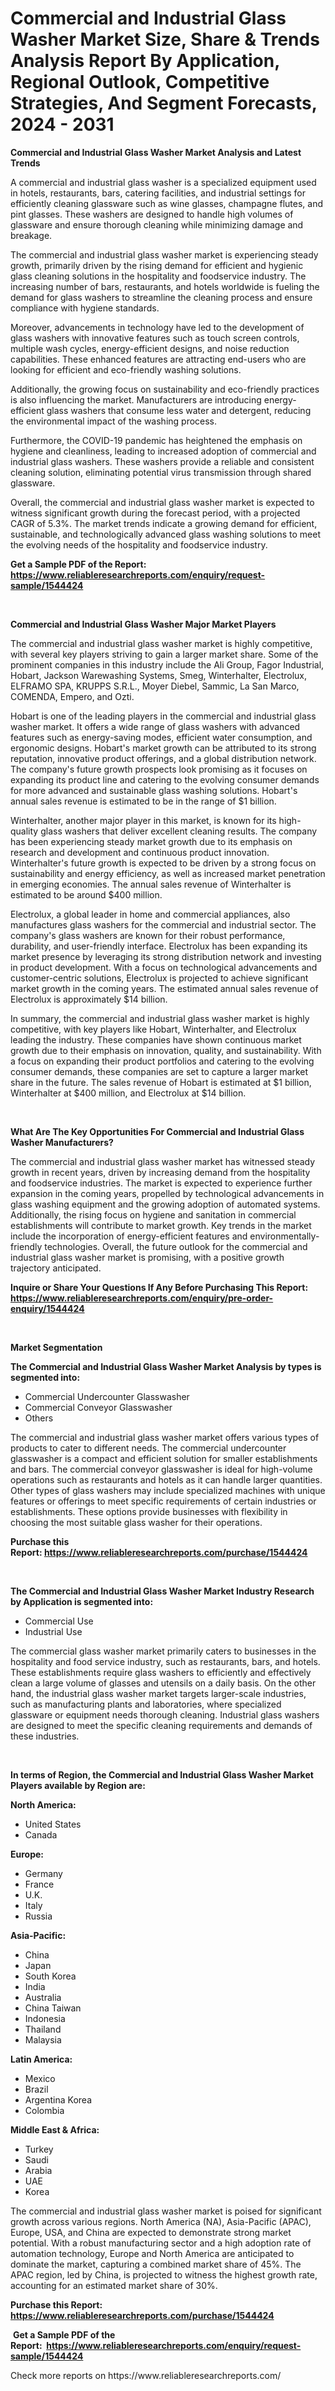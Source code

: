 <p><h1>Commercial and Industrial Glass Washer Market Size, Share & Trends Analysis Report By Application, Regional Outlook, Competitive Strategies, And Segment Forecasts, 2024 - 2031</h1></p><p><strong>Commercial and Industrial Glass Washer Market Analysis and Latest Trends</strong></p>
<p><p>A commercial and industrial glass washer is a specialized equipment used in hotels, restaurants, bars, catering facilities, and industrial settings for efficiently cleaning glassware such as wine glasses, champagne flutes, and pint glasses. These washers are designed to handle high volumes of glassware and ensure thorough cleaning while minimizing damage and breakage.</p><p>The commercial and industrial glass washer market is experiencing steady growth, primarily driven by the rising demand for efficient and hygienic glass cleaning solutions in the hospitality and foodservice industry. The increasing number of bars, restaurants, and hotels worldwide is fueling the demand for glass washers to streamline the cleaning process and ensure compliance with hygiene standards.</p><p>Moreover, advancements in technology have led to the development of glass washers with innovative features such as touch screen controls, multiple wash cycles, energy-efficient designs, and noise reduction capabilities. These enhanced features are attracting end-users who are looking for efficient and eco-friendly washing solutions.</p><p>Additionally, the growing focus on sustainability and eco-friendly practices is also influencing the market. Manufacturers are introducing energy-efficient glass washers that consume less water and detergent, reducing the environmental impact of the washing process.</p><p>Furthermore, the COVID-19 pandemic has heightened the emphasis on hygiene and cleanliness, leading to increased adoption of commercial and industrial glass washers. These washers provide a reliable and consistent cleaning solution, eliminating potential virus transmission through shared glassware.</p><p>Overall, the commercial and industrial glass washer market is expected to witness significant growth during the forecast period, with a projected CAGR of 5.3%. The market trends indicate a growing demand for efficient, sustainable, and technologically advanced glass washing solutions to meet the evolving needs of the hospitality and foodservice industry.</p></p>
<p><strong>Get a Sample PDF of the Report:&nbsp; <a href="https://www.reliableresearchreports.com/enquiry/request-sample/1544424">https://www.reliableresearchreports.com/enquiry/request-sample/1544424</a></strong></p>
<p>&nbsp;</p>
<p><strong>Commercial and Industrial Glass Washer Major Market Players</strong></p>
<p><p>The commercial and industrial glass washer market is highly competitive, with several key players striving to gain a larger market share. Some of the prominent companies in this industry include the Ali Group, Fagor Industrial, Hobart, Jackson Warewashing Systems, Smeg, Winterhalter, Electrolux, ELFRAMO SPA, KRUPPS S.R.L., Moyer Diebel, Sammic, La San Marco, COMENDA, Empero, and Ozti.</p><p>Hobart is one of the leading players in the commercial and industrial glass washer market. It offers a wide range of glass washers with advanced features such as energy-saving modes, efficient water consumption, and ergonomic designs. Hobart's market growth can be attributed to its strong reputation, innovative product offerings, and a global distribution network. The company's future growth prospects look promising as it focuses on expanding its product line and catering to the evolving consumer demands for more advanced and sustainable glass washing solutions. Hobart's annual sales revenue is estimated to be in the range of $1 billion.</p><p>Winterhalter, another major player in this market, is known for its high-quality glass washers that deliver excellent cleaning results. The company has been experiencing steady market growth due to its emphasis on research and development and continuous product innovation. Winterhalter's future growth is expected to be driven by a strong focus on sustainability and energy efficiency, as well as increased market penetration in emerging economies. The annual sales revenue of Winterhalter is estimated to be around $400 million.</p><p>Electrolux, a global leader in home and commercial appliances, also manufactures glass washers for the commercial and industrial sector. The company's glass washers are known for their robust performance, durability, and user-friendly interface. Electrolux has been expanding its market presence by leveraging its strong distribution network and investing in product development. With a focus on technological advancements and customer-centric solutions, Electrolux is projected to achieve significant market growth in the coming years. The estimated annual sales revenue of Electrolux is approximately $14 billion.</p><p>In summary, the commercial and industrial glass washer market is highly competitive, with key players like Hobart, Winterhalter, and Electrolux leading the industry. These companies have shown continuous market growth due to their emphasis on innovation, quality, and sustainability. With a focus on expanding their product portfolios and catering to the evolving consumer demands, these companies are set to capture a larger market share in the future. The sales revenue of Hobart is estimated at $1 billion, Winterhalter at $400 million, and Electrolux at $14 billion.</p></p>
<p>&nbsp;</p>
<p><strong>What Are The Key Opportunities For Commercial and Industrial Glass Washer Manufacturers?</strong></p>
<p><p>The commercial and industrial glass washer market has witnessed steady growth in recent years, driven by increasing demand from the hospitality and foodservice industries. The market is expected to experience further expansion in the coming years, propelled by technological advancements in glass washing equipment and the growing adoption of automated systems. Additionally, the rising focus on hygiene and sanitation in commercial establishments will contribute to market growth. Key trends in the market include the incorporation of energy-efficient features and environmentally-friendly technologies. Overall, the future outlook for the commercial and industrial glass washer market is promising, with a positive growth trajectory anticipated.</p></p>
<p><strong>Inquire or Share Your Questions If Any Before Purchasing This Report: <a href="https://www.reliableresearchreports.com/enquiry/pre-order-enquiry/1544424">https://www.reliableresearchreports.com/enquiry/pre-order-enquiry/1544424</a></strong></p>
<p>&nbsp;</p>
<p><strong>Market Segmentation</strong></p>
<p><strong>The Commercial and Industrial Glass Washer Market Analysis by types is segmented into:</strong></p>
<p><ul><li>Commercial Undercounter Glasswasher</li><li>Commercial Conveyor Glasswasher</li><li>Others</li></ul></p>
<p><p>The commercial and industrial glass washer market offers various types of products to cater to different needs. The commercial undercounter glasswasher is a compact and efficient solution for smaller establishments and bars. The commercial conveyor glasswasher is ideal for high-volume operations such as restaurants and hotels as it can handle larger quantities. Other types of glass washers may include specialized machines with unique features or offerings to meet specific requirements of certain industries or establishments. These options provide businesses with flexibility in choosing the most suitable glass washer for their operations.</p></p>
<p><strong>Purchase this Report:&nbsp;<a href="https://www.reliableresearchreports.com/purchase/1544424">https://www.reliableresearchreports.com/purchase/1544424</a></strong></p>
<p>&nbsp;</p>
<p><strong>The Commercial and Industrial Glass Washer Market Industry Research by Application is segmented into:</strong></p>
<p><ul><li>Commercial Use</li><li>Industrial Use</li></ul></p>
<p><p>The commercial glass washer market primarily caters to businesses in the hospitality and food service industry, such as restaurants, bars, and hotels. These establishments require glass washers to efficiently and effectively clean a large volume of glasses and utensils on a daily basis. On the other hand, the industrial glass washer market targets larger-scale industries, such as manufacturing plants and laboratories, where specialized glassware or equipment needs thorough cleaning. Industrial glass washers are designed to meet the specific cleaning requirements and demands of these industries.</p></p>
<p>&nbsp;</p>
<p><strong>In terms of Region, the Commercial and Industrial Glass Washer Market Players available by Region are:</strong></p>
<p>
    <p> <strong> North America: </strong>
        <ul>
            <li>United States</li>
            <li>Canada</li>
        </ul>
        </p> 
    <p> <strong> Europe: </strong>
        <ul>
            <li>Germany</li>
            <li>France</li>
            <li>U.K.</li>
            <li>Italy</li>
            <li>Russia</li>
        </ul>
        </p> 
    <p> <strong> Asia-Pacific: </strong>
        <ul>
            <li>China</li>
            <li>Japan</li>
            <li>South Korea</li>
            <li>India</li>
            <li>Australia</li>
            <li>China Taiwan</li>
            <li>Indonesia</li>
            <li>Thailand</li>
            <li>Malaysia</li>
        </ul>
        </p> 
    <p> <strong> Latin America: </strong>
        <ul>
            <li>Mexico</li>
            <li>Brazil</li>
            <li>Argentina Korea</li>
            <li>Colombia</li>
        </ul>
        </p> 
    <p> <strong> Middle East & Africa: </strong>
        <ul>
            <li>Turkey</li>
            <li>Saudi</li>
            <li>Arabia</li>
            <li>UAE</li>
            <li>Korea</li>
        </ul>
    </p>
    </p>
<p><p>The commercial and industrial glass washer market is poised for significant growth across various regions. North America (NA), Asia-Pacific (APAC), Europe, USA, and China are expected to demonstrate strong market potential. With a robust manufacturing sector and a high adoption rate of automation technology, Europe and North America are anticipated to dominate the market, capturing a combined market share of 45%. The APAC region, led by China, is projected to witness the highest growth rate, accounting for an estimated market share of 30%.</p></p>
<p><strong>Purchase this Report: <a href="https://www.reliableresearchreports.com/purchase/1544424">https://www.reliableresearchreports.com/purchase/1544424</a></strong></p>
<p>&nbsp;<strong>Get a Sample PDF of the Report:&nbsp;&nbsp;<a href="https://www.reliableresearchreports.com/enquiry/request-sample/1544424">https://www.reliableresearchreports.com/enquiry/request-sample/1544424</a></strong></p>
<p><strong></strong></p>
<p>Check more reports on https://www.reliableresearchreports.com/</p>